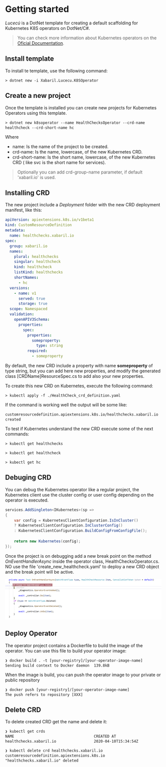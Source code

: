 # Getting started

*Lucecú* is a DotNet template for creating a default scaffolding for Kubernetes K8S operators on DotNet/C#.

> You can check more information about Kubernetes operators on the [Oficial Documentation](https://kubernetes.io/docs/concepts/extend-kubernetes/operator/).

## Install template

To install te template, use the following command:

```shell
> dotnet new -i Xabaril.Lucecu.K8SOperator
```

## Create a new project

Once the template is installed you can create new  projects for Kubernetes Operators using this template.

```shell
> dotnet new k8soperator --name HealthChecksOperator --crd-name healthcheck --crd-short-name hc
```

Where

- name: Is the name of the project to be created.
- crd-name: Is the name, lowercase, of the new Kubernetes CRD.
- crd-short-name: Is the short name, lowercase, of the new Kubernetes CRD ( like svc is the short name for services).

> Optionally you can add crd-group-name parameter, if default 'xabaril.io' is used.

## Installing CRD

The new project include a *Deployment* folder with the new CRD deployment manifest, like this:

```yaml
apiVersion: apiextensions.k8s.io/v1beta1
kind: CustomResourceDefinition
metadata:
  name: healthchecks.xabaril.io
spec:
  group: xabaril.io
  names:
    plural: healthchecks
    singular: healthcheck
    kind: healthcheck
    listKind: healthchecks
    shortNames:
      - hc
  versions:
    - name: v1
      served: true
      storage: true
  scope: Namespaced
  validation:
    openAPIV3Schema:
      properties:
        spec:
          properties:
            someproperty:
              type: string
          required:
            - someproperty
```

By default, the new CRD include a property with name **someproperty** of type string, but you can add here new properties, and modify the generated class [CRDName]ResourceSpec.cs to add also your new properties.

To create this new CRD on Kubernetes, execute the following command:

```shell
> kubectl apply -f ./HealthCheck_crd_definition.yaml
```
If the command is working well the output will be some like:

```shell
customresourcedefinition.apiextensions.k8s.io/healthchecks.xabaril.io created
```
To test if Kubernetes understand the new CRD execute some of the next commands:

```shell
> kubectl get healthchecks
```
```shell
> kubectl get healthcheck
```
```shell
> kubectl get hc
```

## Debuging CRD

You can debug the Kubernetes operator like a regular project,  the Kubernetes client use the cluster config or user config depending on the operator is executed.

```csharp
services.AddSingleton<IKubernetes>(sp =>
{
    var config = KubernetesClientConfiguration.IsInCluster() 
    ? KubernetesClientConfiguration.InClusterConfig() 
    : KubernetesClientConfiguration.BuildConfigFromConfigFile();

    return new Kubernetes(config);
});
```

Once the project is on debugging add a new break point on the method *OnEventHandlerAsync* inside the operator class, HealthChecksOperator.cs. NO use the file 'create_new_healthcheck.yaml' to deploy a new CRD object and the break point will be active.

![Debugging Operator](./images/debug_operator.png)

## Deploy Operator

The operator project contains a Dockerfile to build the image of the operator. You can use this file to build your operator image:

```shell
❯ docker build . -t [your-registry]/[your-operator-image-name]
Sending build context to Docker daemon  139.8kB
```

When the image is build, you can push the operator image to your private or public repository

```shell
❯ docker push [your-registry]/[your-operator-image-name]
The push refers to repository [XXX]
```

## Delete CRD

To delete created CRD get the name and delete it:

```shell
❯ kubectl get crds
NAME                                    CREATED AT
healthchecks.xabaril.io                 2020-04-10T15:34:54Z
```

```shell
❯ kubectl delete crd healthchecks.xabaril.io
customresourcedefinition.apiextensions.k8s.io "healthchecks.xabaril.io" deleted
```